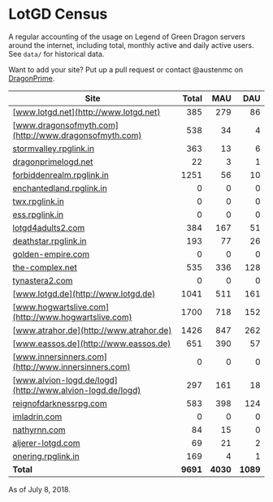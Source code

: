 # LotGD Census
A regular accounting of the usage on Legend of Green Dragon servers around the internet, including total, monthly active and daily active users. See `data/` for historical data.

Want to add your site? Put up a pull request or contact @austenmc on [DragonPrime](http://dragonprime.net).


Site | Total | MAU | DAU
--- | ---:| ---:| ---:
[www.lotgd.net](http://www.lotgd.net)|385|279|86
[www.dragonsofmyth.com](http://www.dragonsofmyth.com)|538|34|4
[stormvalley.rpglink.in](http://stormvalley.rpglink.in)|363|13|6
[dragonprimelogd.net](http://dragonprimelogd.net)|22|3|1
[forbiddenrealm.rpglink.in](http://forbiddenrealm.rpglink.in)|1251|56|10
[enchantedland.rpglink.in](http://enchantedland.rpglink.in)|0|0|0
[twx.rpglink.in](http://twx.rpglink.in)|0|0|0
[ess.rpglink.in](http://ess.rpglink.in)|0|0|0
[lotgd4adults2.com](http://lotgd4adults2.com)|384|167|51
[deathstar.rpglink.in](http://deathstar.rpglink.in)|193|77|26
[golden-empire.com](http://golden-empire.com)|0|0|0
[the-complex.net](http://the-complex.net)|535|336|128
[tynastera2.com](http://tynastera2.com)|0|0|0
[www.lotgd.de](http://www.lotgd.de)|1041|511|161
[www.hogwartslive.com](http://www.hogwartslive.com)|1700|718|152
[www.atrahor.de](http://www.atrahor.de)|1426|847|262
[www.eassos.de](http://www.eassos.de)|651|390|57
[www.innersinners.com](http://www.innersinners.com)|0|0|0
[www.alvion-logd.de/logd](http://www.alvion-logd.de/logd)|297|161|18
[reignofdarknessrpg.com](http://reignofdarknessrpg.com)|583|398|124
[imladrin.com](http://imladrin.com)|0|0|0
[nathyrnn.com](http://nathyrnn.com)|84|15|0
[aljerer-lotgd.com](http://aljerer-lotgd.com)|69|21|2
[onering.rpglink.in](http://onering.rpglink.in)|169|4|1
**Total**|**9691**|**4030**|**1089**

As of July 8, 2018.
